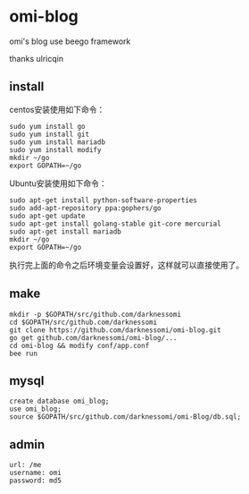 omi-blog
==========

omi's blog use beego framework

thanks ulricqin

## install 
centos安装使用如下命令：

```
sudo yum install go  
sudo yum install git  
sudo yum install mariadb 
sudo yum install modify
mkdir ~/go
export GOPATH=~/go
``` 


Ubuntu安装使用如下命令：

```
sudo apt-get install python-software-properties  
sudo add-apt-repository ppa:gophers/go  
sudo apt-get update  
sudo apt-get install golang-stable git-core mercurial  
sudo apt-get install mariadb
mkdir ~/go
export GOPATH=~/go
```

执行完上面的命令之后环境变量会设置好，这样就可以直接使用了。

## make

```
mkdir -p $GOPATH/src/github.com/darknessomi
cd $GOPATH/src/github.com/darknessomi
git clone https://github.com/darknessomi/omi-blog.git
go get github.com/darknessomi/omi-blog/...
cd omi-blog && modify conf/app.conf
bee run
```
## mysql

```
create database omi_blog;
use omi_blog;
source $GOPATH/src/github.com/darknessomi/omi-Blog/db.sql;
```




## admin 

```
url: /me
username: omi
password: md5
```